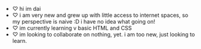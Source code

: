 - ♡ hi im dai
- ♡ i am very new and grew up with little access to internet spaces, so my perspective is naive :D i have no idea what going on!
- ♡ im currently learning v basic HTML and CSS
- ♡ im looking to collaborate on nothing, yet. i am too new, just looking to learn.


<!---
xdaix/xdaix is a ✨ special ✨ repository because its `README.md` (this file) appears on your GitHub profile.
You can click the Preview link to take a look at your changes.
--->
